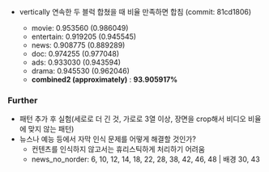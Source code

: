 - vertically 연속한 두 블럭 합쳤을 때 비율 만족하면 합침 (commit: 81cd1806)

  - movie: 0.953560 (0.986049)
  - entertain: 0.919205 (0.945545)
  - news: 0.908775 (0.889289)
  - doc: 0.974255 (0.977048)
  - ads: 0.933030 (0.943594)
  - drama: 0.945530 (0.962046)
  - **combined2 (approximately)** : **93.905917%** 

  

### Further

- 패턴 추가 후 실험(세로로 더 긴 것, 가로로 3열 이상, 장면을 crop해서 비디오 비율에 맞지 않는 패턴)
- 뉴스나 예능 등에서 자막 인식 문제를 어떻게 해결할 것인가?
  - 컨텐츠를 인식하지 않고서는 휴리스틱하게 처리하기 어려움
  - news_no_norder: 6, 10, 12, 14, 18, 22, 28, 38, 42, 46, 48 | 배경 30, 43